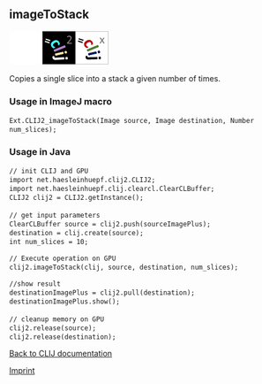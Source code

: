 ## imageToStack
<img src="images/mini_empty_logo.png"/><img src="images/mini_clij2_logo.png"/><img src="images/mini_clijx_logo.png"/>

Copies a single slice into a stack a given number of times.

### Usage in ImageJ macro
```
Ext.CLIJ2_imageToStack(Image source, Image destination, Number num_slices);
```


### Usage in Java
```
// init CLIJ and GPU
import net.haesleinhuepf.clij2.CLIJ2;
import net.haesleinhuepf.clij.clearcl.ClearCLBuffer;
CLIJ2 clij2 = CLIJ2.getInstance();

// get input parameters
ClearCLBuffer source = clij2.push(sourceImagePlus);
destination = clij.create(source);
int num_slices = 10;
```

```
// Execute operation on GPU
clij2.imageToStack(clij, source, destination, num_slices);
```

```
//show result
destinationImagePlus = clij2.pull(destination);
destinationImagePlus.show();

// cleanup memory on GPU
clij2.release(source);
clij2.release(destination);
```


[Back to CLIJ documentation](https://clij.github.io/)

[Imprint](https://clij.github.io/imprint)
